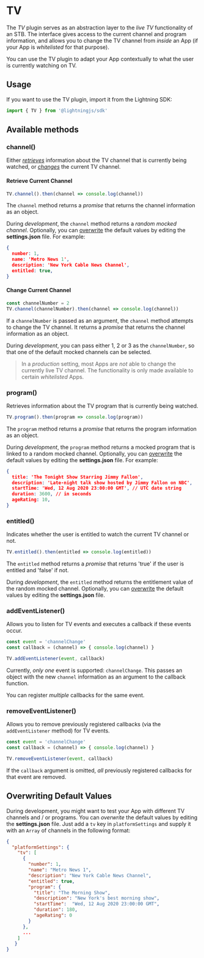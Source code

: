 # TV

The *TV* plugin serves as an abstraction layer to the *live TV* functionality of an STB. The interface gives access to the current channel
and program information, and allows you to change the TV channel from *inside* an App (if your App is *whitelisted* for that purpose).

You can use the TV plugin to adapt your App contextually to what the user is currently watching on TV.

## Usage

If you want to use the TV plugin, import it from the Lightning SDK:

```js
import { TV } from '@lightningjs/sdk'
```

## Available methods

### channel()

Either *[retrieves](#retrieve-current-channel)* information about the TV channel that is currently being watched, or *[changes](#change-current-channel)* the current TV channel.

#### Retrieve Current Channel

```js
TV.channel().then(channel => console.log(channel))
```

The `channel` method returns a *promise* that returns the channel information as an object.

During *development*, the `channel` method returns a *random mocked channel*. Optionally, you can [overwrite](#overwriting-default-values) the default values by editing the **settings.json** file. For example:

```json
{
  number: 1,
  name: 'Metro News 1',
  description: 'New York Cable News Channel',
  entitled: true,
}
```

#### Change Current Channel

```js
const channelNumber = 2
TV.channel(channelNumber).then(channel => console.log(channel))
```

If a `channelNumber` is passed as an argument, the `channel` method attempts to change the TV channel.
It returns a *promise* that returns the channel information as an object.

During *development*, you can pass either 1, 2 or 3 as the `channelNumber`, so that one of the default mocked channels can be selected.

> In a *production* setting, most Apps are *not* able to change the currently live TV channel. The functionality is only
made available to certain *whitelisted* Apps.

### program()

Retrieves information about the TV program that is currently being watched.

```js
TV.program().then(program => console.log(program))
```

The `program` method returns a *promise* that returns the program information as an object.

During *development*, the `program` method returns a mocked program that is linked to a random mocked channel. Optionally, you can [overwrite](#overwriting-default-values) the default values by editing the **settings.json** file. For example:

```json
{
  title: 'The Tonight Show Starring Jimmy Fallon',
  description: 'Late-night talk show hosted by Jimmy Fallon on NBC',
  startTime: 'Wed, 12 Aug 2020 23:00:00 GMT', // UTC date string
  duration: 3600, // in seconds
  ageRating: 10,
}
```

### entitled()

Indicates whether the user is entitled to watch the current TV channel or not.

```js
TV.entitled().then(entitled => console.log(entitled))
```

The `entitled` method returns a *promise* that returns 'true' if the user is entitled and 'false' if not.

During *development*, the `entitled` method returns the entitlement value of the random mocked channel. Optionally, you can [overwrite](#overwriting-default-values) the default values by editing the **settings.json** file.

### addEventListener()

Allows you to listen for TV events and executes a callback if these events occur.

```js
const event = 'channelChange'
const callback = (channel) => { console.log(channel) }

TV.addEventListener(event, callback)
```

Currently, *only one* event is supported: `channelChange`. This passes an object with the new `channel` information as an argument to the callback function.

You can register *multiple* callbacks for the same event.

### removeEventListener()

Allows you to remove previously registered callbacks  (via the `addEventListener` method) for TV events.

```js
const event = 'channelChange'
const callback = (channel) => { console.log(channel) }

TV.removeEventListener(event, callback)
```

If the `callback` argument is omitted, *all* previously registered callbacks for that event are removed.

## Overwriting Default Values

During development, you might want to test your App with different TV channels and / or programs.
You can *overwrite* the default values by editing the **settings.json** file.
Just add a `tv` key in `platformSettings` and supply it with an `Array` of channels in the following format:

```json
{
  "platformSettings": {
    "tv": [
      {
        "number": 1,
        "name": "Metro News 1",
        "description": "New York Cable News Channel",
        "entitled": true,
        "program": {
          "title": "The Morning Show",
          "description": "New York's best morning show",
          "startTime":  "Wed, 12 Aug 2020 23:00:00 GMT",
          "duration": 180,
          "ageRating": 0
        }
      },
      ...
    ]
   }
}
```
